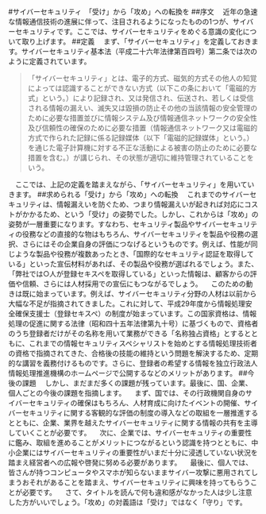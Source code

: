 ﻿#サイバーセキュリティ　「受け」から「攻め」への転換を
##序文
　近年の急速な情報通信技術の進展に伴って、注目されるようになったものの1つが、サイバーセキュリティです。ここでは、サイバーセキュリティをめぐる意識の変化について取り上げます。
##定義
　まず、「サイバーセキュリティ」を定義しておきます。サイバーセキュリティ基本法（平成二十六年法律第百四号）第二条では次のように定義されています。
>「サイバーセキュリティ」とは、電子的方式、磁気的方式その他人の知覚によっては認識することができない方式（以下この条において「電磁的方式」という。）により記録され、又は発信され、伝送され、若しくは受信される情報の漏えい、滅失又は毀損の防止その他の当該情報の安全管理のために必要な措置並びに情報システム及び情報通信ネットワークの安全性及び信頼性の確保のために必要な措置（情報通信ネットワーク又は電磁的方式で作られた記録に係る記録媒体（以下「電磁的記録媒体」という。）を通じた電子計算機に対する不正な活動による被害の防止のために必要な措置を含む。）が講じられ、その状態が適切に維持管理されていることをいう。

　ここでは、上記の定義を踏まえながら、「サイバーセキュリティ」を用いていきます。
##求められる「受け」から「攻め」への転換
　これまでのサイバーセキュリティは、情報漏えいを防ぐため、つまり情報漏えいが起きれば対応にコストがかかるため、という「受け」の姿勢でした。しかし、これからは「攻め」の姿勢が一層重要になります。すなわち、セキュリティ製品やサイバーセキュリティの役務などの直接的な物はもちろん、サイバーセキュリティを製品や役務の選択、さらにはその企業自身の評価につなげるというものです。例えば、性能が同じような製品や役務が複数あったとき、「国際的なセキュリティ認証を取得している」といった宣伝材料があれば、その製品や役務が選ばれるでしょう。また、「弊社では○人が登録セキスペを取得している」といった情報は、顧客からの評価や信頼、さらには人材採用での宣伝にもつながるでしょう。
　このための動きは既に始まっています。例えば、サイバーセキュリティ分野の人材は以前から大幅な不足が指摘されてきました。これに対して、平成29年度から情報処理安全確保支援士（登録セキスペ）の制度が始まっています。この国家資格は、情報処理の促進に関する法律（昭和四十五年法律第九十号）に基づくもので、資格者のうち登録者だけがその名称を用いて業務ができる「名称独占資格」とするとともに、これまでの情報セキュリティスペシャリストを始めとする情報処理技術者の資格で指摘されてきた、合格後の技能の維持という問題を解決するため、定期的な講習を義務付けるものです。さらに、登録者の希望する情報を独立行政法人情報処理推進機構のホームページで公開するなどのメリットがあります。
##今後の課題
　しかし、まだまだ多くの課題が残っています。最後に、国、企業、個人ごとの今後の課題を指摘します。
　まず、国では、その行政機関自身のサイバーセキュリティの確保はもちろん、人材育成に向けたイベントの開催、サイバーセキュリティに関する客観的な評価の制度の導入などの取組を一層推進するとともに、企業、業界を越えたサイバーセキュリティに関する情報の共有を主導していくことが必要です。
　次に、企業では、サイバーセキュリティの重要性に鑑み、取組を進めることがメリットにつながるという認識を持つとともに、中小企業にはサイバーセキュリティの重要性がいまだ十分に浸透していない状況を踏まえ経営者への広報や啓発に努める必要があります。
　最後に、個人では、皆さんが持つコンピュータやスマホが知らないままサイバー攻撃に悪用されてしまうおそれがあることを踏まえ、サイバーセキュリティに興味を持ってもらうことが必要です。
　さて、タイトルを読んで何も違和感がなかった人は少し注意した方がいいでしょう。「攻め」の対義語は「受け」ではなく「守り」です。